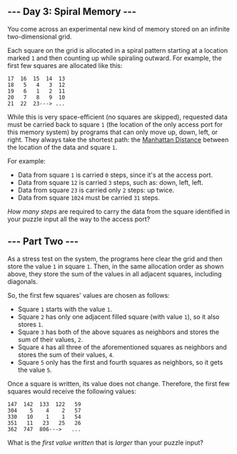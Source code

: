 <h2>--- Day 3: Spiral Memory ---</h2><p>You come across an experimental new kind of memory stored on an <span title="Good thing we have all these infinite two-dimensional grids lying around!">infinite two-dimensional grid</span>.</p>
<p>Each square on the grid is allocated in a spiral pattern starting at a location marked <code>1</code> and then counting up while spiraling outward. For example, the first few squares are allocated like this:</p>
<pre><code>17  16  15  14  13
18   5   4   3  12
19   6   1   2  11
20   7   8   9  10
21  22  23---&gt; ...
</code></pre>
<p>While this is very space-efficient (no squares are skipped), requested data must be carried back to square <code>1</code> (the location of the only access port for this memory system) by programs that can only move up, down, left, or right. They always take the shortest path: the <a href="https://en.wikipedia.org/wiki/Taxicab_geometry">Manhattan Distance</a> between the location of the data and square <code>1</code>.</p>
<p>For example:</p>
<ul>
<li>Data from square <code>1</code> is carried <code>0</code> steps, since it's at the access port.</li>
<li>Data from square <code>12</code> is carried <code>3</code> steps, such as: down, left, left.</li>
<li>Data from square <code>23</code> is carried only <code>2</code> steps: up twice.</li>
<li>Data from square <code>1024</code> must be carried <code>31</code> steps.</li>
</ul>
<p><em>How many steps</em> are required to carry the data from the square identified in your puzzle input all the way to the access port?</p>

<h2>--- Part Two ---</h2><p>As a stress test on the system, the programs here clear the grid and then store the value <code>1</code> in square <code>1</code>. Then, in the same allocation order as shown above, they store the sum of the values in all adjacent squares, including diagonals.</p>
<p>So, the first few squares' values are chosen as follows:</p>
<ul>
<li>Square <code>1</code> starts with the value <code>1</code>.</li>
<li>Square <code>2</code> has only one adjacent filled square (with value <code>1</code>), so it also stores <code>1</code>.</li>
<li>Square <code>3</code> has both of the above squares as neighbors and stores the sum of their values, <code>2</code>.</li>
<li>Square <code>4</code> has all three of the aforementioned squares as neighbors and stores the sum of their values, <code>4</code>.</li>
<li>Square <code>5</code> only has the first and fourth squares as neighbors, so it gets the value <code>5</code>.</li>
</ul>
<p>Once a square is written, its value does not change. Therefore, the first few squares would receive the following values:</p>
<pre><code>147  142  133  122   59
304    5    4    2   57
330   10    1    1   54
351   11   23   25   26
362  747  806---&gt;   ...
</code></pre>
<p>What is the <em>first value written</em> that is <em>larger</em> than your puzzle input?</p>
